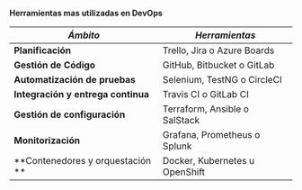 **Herramientas mas utilizadas en DevOps**

| *Ámbito* | *Herramientas* |
| ------ | ----- |
| **Planificación**	 | Trello, Jira o Azure Boards |
| **Gestión de Código**	 | GitHub, Bitbucket o GitLab |
| **Automatización de pruebas**	| Selenium, TestNG o CircleCI |
|	**Integración y entrega continua**| Travis CI o GitLab CI |
| **Gestión de configuración** | Terraform, Ansible o SalStack |
| **Monitorización** | Grafana, Prometheus o Splunk |
| **Contenedores y orquestación ** | Docker, Kubernetes u OpenShift |
